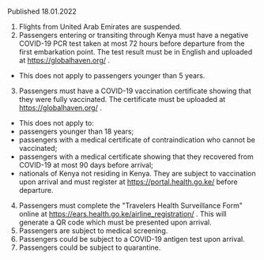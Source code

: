 Published 18.01.2022
1. Flights from United Arab Emirates are suspended.
2. Passengers entering or transiting through Kenya must have a negative COVID-19 PCR test taken at most 72 hours before departure from the first embarkation point. The test result must be in English and uploaded at <a href="https://globalhaven.org/">https://globalhaven.org/</a> .
- This does not apply to passengers younger than 5 years.
3. Passengers must have a COVID-19 vaccination certificate showing that they were fully vaccinated. The certificate must be uploaded at <a href="https://globalhaven.org/">https://globalhaven.org/</a> .
- This does not apply to:
- passengers younger than 18 years;
- passengers with a medical certificate of contraindication who cannot be vaccinated;
- passengers with a medical certificate showing that they recovered from COVID-19 at most 90 days before arrival;
- nationals of Kenya not residing in Kenya. They are subject to vaccination upon arrival and must register at <a href="https://portal.health.go.ke/">https://portal.health.go.ke/</a> before departure.
4. Passengers must complete the "Travelers Health Surveillance Form" online at <a href="https://ears.health.go.ke/airline_registration/">https://ears.health.go.ke/airline_registration/</a> . This will generate a QR code which must be presented upon arrival.
5. Passengers are subject to medical screening.
6. Passengers could be subject to a COVID-19 antigen test upon arrival.
7. Passengers could be subject to quarantine.